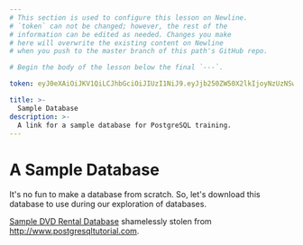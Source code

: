 ```yaml
---
# This section is used to configure this lesson on Newline.
# `token` can not be changed; however, the rest of the
# information can be edited as needed. Changes you make
# here will overwrite the existing content on Newline
# when you push to the master branch of this path's GitHub repo.

# Begin the body of the lesson below the final `---`.

token: eyJ0eXAiOiJKV1QiLCJhbGciOiJIUzI1NiJ9.eyJjb250ZW50X2lkIjoyNzUzNSwiY29udGVudF90eXBlIjoiTGVzc29uIn0.MxRl_NE5zY1APvKjn_VaalqvQNh1pcLqqUcFEp6woVw

title: >-
  Sample Database
description: >-
  A link for a sample database for PostgreSQL training.
---
```


# A Sample Database

It's no fun to make a database from scratch. So, let's download this database to
use during our exploration of databases.

[Sample DVD Rental Database](http://bit.ly/2l0hg6P) shamelessly stolen from
http://www.postgresqltutorial.com.
